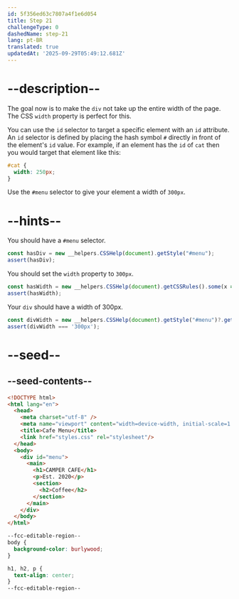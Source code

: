 ```yaml
---
id: 5f356ed63c7807a4f1e6d054
title: Step 21
challengeType: 0
dashedName: step-21
lang: pt-BR
translated: true
updatedAt: '2025-09-29T05:49:12.681Z'
---
```


# --description--

The goal now is to make the `div` not take up the entire width of the page. The CSS `width` property is perfect for this.

You can use the `id` selector to target a specific element with an `id` attribute. An `id` selector is defined by placing the hash symbol `#` directly in front of the element's `id` value. For example, if an element has the `id` of `cat` then you would target that element like this:

```css 
#cat {
  width: 250px;
}
```

Use the `#menu` selector to give your element a width of `300px`.

# --hints--

You should have a `#menu` selector.

```js
const hasDiv = new __helpers.CSSHelp(document).getStyle("#menu");
assert(hasDiv);
```

You should set the `width` property to `300px`.

```js
const hasWidth = new __helpers.CSSHelp(document).getCSSRules().some(x => x.style.width === '300px');
assert(hasWidth);
```

Your `div` should have a width of 300px.

```js
const divWidth = new __helpers.CSSHelp(document).getStyle("#menu")?.getPropertyValue('width');
assert(divWidth === '300px');
```

# --seed--

## --seed-contents--

```html
<!DOCTYPE html>
<html lang="en">
  <head>
    <meta charset="utf-8" />
    <meta name="viewport" content="width=device-width, initial-scale=1.0" />
    <title>Cafe Menu</title>
    <link href="styles.css" rel="stylesheet"/>
  </head>
  <body>
    <div id="menu">
      <main>
        <h1>CAMPER CAFE</h1>
        <p>Est. 2020</p>
        <section>
          <h2>Coffee</h2>
        </section>
      </main>
    </div>
  </body>
</html>
```

```css
--fcc-editable-region--
body {
  background-color: burlywood;
}

h1, h2, p {
  text-align: center;
}
--fcc-editable-region--

```

